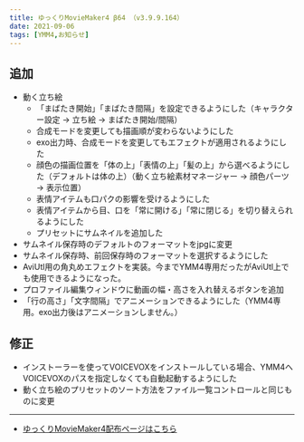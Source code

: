 ```yaml
---
title: ゆっくりMovieMaker4 β64 （v3.9.9.164）
date: 2021-09-06
tags: [YMM4,お知らせ]
---
```

## 追加
- 動く立ち絵
	- 「まばたき開始」「まばたき間隔」を設定できるようにした（キャラクター設定 → 立ち絵 → まばたき開始/間隔）
	- 合成モードを変更しても描画順が変わらないようにした
	- exo出力時、合成モードを変更してもエフェクトが適用されるようにした
	- 顔色の描画位置を「体の上」「表情の上」「髪の上」から選べるようにした（デフォルトは体の上）（動く立ち絵素材マネージャー → 顔色パーツ → 表示位置）
	- 表情アイテムも口パクの影響を受けるようにした
	- 表情アイテムから目、口を「常に開ける」「常に閉じる」を切り替えられるようにした
	- プリセットにサムネイルを追加した
- サムネイル保存時のデフォルトのフォーマットをjpgに変更
- サムネイル保存時、前回保存時のフォーマットを選択するようにした
- AviUtl用の角丸めエフェクトを実装。今までYMM4専用だったがAviUtl上でも使用できるようになった。
- プロファイル編集ウィンドウに動画の幅・高さを入れ替えるボタンを追加
- 「行の高さ」「文字間隔」でアニメーションできるようにした（YMM4専用。exo出力後はアニメーションしません。）
## 修正
- インストーラーを使ってVOICEVOXをインストールしている場合、YMM4へVOICEVOXのパスを指定しなくても自動起動するようにした
- 動く立ち絵のプリセットのソート方法をファイル一覧コントロールと同じものに変更

---

- [ゆっくりMovieMaker4配布ページはこちら](../index.md)